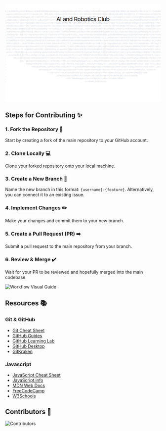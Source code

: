![Preview](./preview.png)

## Steps for Contributing ✨

### 1. Fork the Repository 🍴
Start by creating a fork of the main repository to your GitHub account.

### 2. Clone Locally 💻
Clone your forked repository onto your local machine.

### 3. Create a New Branch 🌿
Name the new branch in this format: `{username}-{feature}`. Alternatively, you can connect it to an existing issue.

### 4. Implement Changes ✏️
Make your changes and commit them to your new branch.

### 5. Create a Pull Request (PR) ➡️
Submit a pull request to the main repository from your branch.

### 6. Review & Merge ✔️
Wait for your PR to be reviewed and hopefully merged into the main codebase.

![Workflow Visual Guide](https://drive.google.com/uc?id=1Nk8Nc76M-5-B_JGLm82wBWe3wHhWbes4)



## Resources 📚

### Git & GitHub
- [Git Cheat Sheet](https://education.github.com/git-cheat-sheet-education.pdf)
- [GitHub Guides](https://guides.github.com/)
- [GitHub Learning Lab](https://lab.github.com/)
- [GitHub Desktop](https://desktop.github.com/)
- [GitKraken](https://www.gitkraken.com/)

### Javascript
- [JavaScript Cheat Sheet](https://websitesetup.org/javascript-cheat-sheet/)
- [JavaScript.info](https://javascript.info/)
- [MDN Web Docs](https://developer.mozilla.org/en-US/docs/Web/JavaScript)
- [FreeCodeCamp](https://www.freecodecamp.org/learn/javascript-algorithms-and-data-structures/basic-javascript/)
- [W3Schools](https://www.w3schools.com/js/default.asp)



## Contributors 🤝

![Contributors](https://contrib.rocks/image?repo=IERoboticsClub/club-website)
